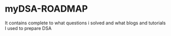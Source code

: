 # myDSA-ROADMAP
It contains complete to what questions i solved and what blogs and tutorials I used to prepare DSA
